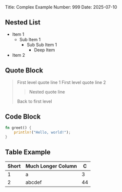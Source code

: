 Title: Complex Example
Number: 999
Date: 2025-07-10

## Nested List
- Item 1
  - Sub Item 1
    - Sub Sub Item 1
      - Deep Item
- Item 2

## Quote Block
> First level quote line 1
> First level quote line 2
>
> > Nested quote line
>
> Back to first level

## Code Block
```rust
fn greet() {
    println!("Hello, world!");
}
```

## Table Example
| Short | Much Longer Column | C |
|-------|--------------------|---|
| 1     | a                  | 3 |
| 2     | abcdef             | 44 |
